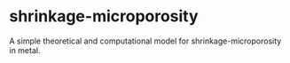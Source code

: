 # shrinkage-microporosity
A simple theoretical and computational model for shrinkage-microporosity in metal. 
